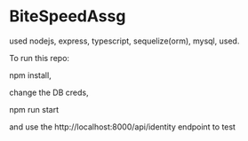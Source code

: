# BiteSpeedAssg

used nodejs, express, typescript, sequelize(orm), mysql, used.

To run this repo:

npm install,

change the DB creds,

npm run start

and use the http://localhost:8000/api/identity endpoint to test

